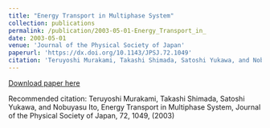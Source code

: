 ```yaml
---
title: "Energy Transport in Multiphase System"
collection: publications
permalink: /publication/2003-05-01-Energy_Transport_in_
date: 2003-05-01
venue: 'Journal of the Physical Society of Japan'
paperurl: 'https://dx.doi.org/10.1143/JPSJ.72.1049'
citation: 'Teruyoshi Murakami, Takashi Shimada, Satoshi Yukawa, and Nobuyasu Ito, Energy Transport in Multiphase System, Journal of the Physical Society of Japan,  <bf>72</bf>, 1049, (2003)'
---
```


<a href='https://dx.doi.org/10.1143/JPSJ.72.1049'>Download paper here</a>

Recommended citation: Teruyoshi Murakami, Takashi Shimada, Satoshi Yukawa, and Nobuyasu Ito, Energy Transport in Multiphase System, Journal of the Physical Society of Japan,  <bf>72</bf>, 1049, (2003)